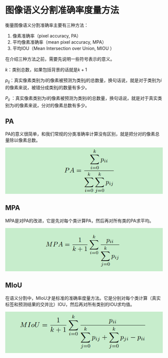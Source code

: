 # 图像语义分割准确率度量方法

衡量图像语义分割准确率主要有三种方法：

1. 像素准确率（pixel accuracy, PA）
2. 平均像素准确率（mean pixel accuracy, MPA）
3. 平均IOU（Mean Intersection over Union, MIOU ）

在介绍三种方法之前，需要先说明一些符号表示的意义。

$k$：类别总数，如果包括背景的话就是$k+1$

$p_{ij}$：真实像素类别为$i$的像素被预测为类别$j$的总数量，换句话说，就是对于类别为$i$的像素来说，被错分成类别$j$的数量有多少。

$P_{ii}$ ：真实像素类别为$i$的像素被预测为类别$i$的总数量，换句话说，就是对于真实类别为$i$的像素来说，分对的像素总数有多少。 

## PA

PA的意义很简单，和我们常规的分类准确率计算没有区别，就是把分对的像素总量除以像素总数。

![1](./pics/1.png)

## MPA

MPA是对PA的改进，它是先对每个类计算PA，然后再对所有类的PA求平均。

![2](./pics/2.png)

## MIoU

在语义分割中，MIoU才是标准的准确率度量方法。它是分别对每个类计算（真实标签和预测结果的交并比）IOU，然后再对所有类别的IOU求均值。

![3](./pics/3.png)